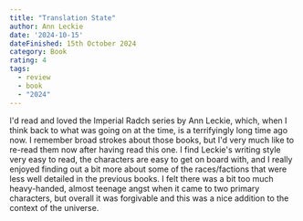 ```yaml
---
title: "Translation State"
author: Ann Leckie
date: '2024-10-15'
dateFinished: 15th October 2024
category: Book
rating: 4
tags:
  - review
  - book
  - "2024"
---
```


I'd read and loved the Imperial Radch series by Ann Leckie, which, when I think back to what was going on at the time, is a terrifyingly long time ago now. I remember broad strokes about those books, but I'd very much like to re-read them now after having read this one. I find Leckie's writing style very easy to read, the characters are easy to get on board with, and I really enjoyed finding out a bit more about some of the races/factions that were less well detailed in the previous books. I felt there was a bit too much heavy-handed, almost teenage angst when it came to two primary characters, but overall it was forgivable and this was a nice addition to the context of the universe.